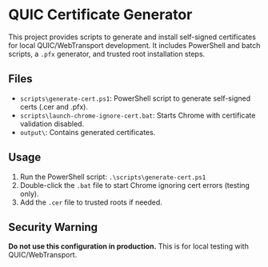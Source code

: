 # QUIC Certificate Generator

This project provides scripts to generate and install self-signed certificates for local QUIC/WebTransport development.
It includes PowerShell and batch scripts, a `.pfx` generator, and trusted root installation steps.

## Files

- `scripts\generate-cert.ps1`: PowerShell script to generate self-signed certs (.cer and .pfx).
- `scripts\launch-chrome-ignore-cert.bat`: Starts Chrome with certificate validation disabled.
- `output\`: Contains generated certificates.

## Usage

1. Run the PowerShell script: `.\scripts\generate-cert.ps1`
2. Double-click the `.bat` file to start Chrome ignoring cert errors (testing only).
3. Add the `.cer` file to trusted roots if needed.

## Security Warning

**Do not use this configuration in production.** This is for local testing with QUIC/WebTransport.

